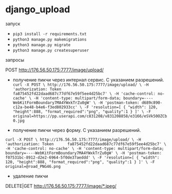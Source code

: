 # django_upload

запуск

* `pip3 install -r requirements.txt`
* `python3 manage.py makemigrations`
* `python3 manage.py migrate`
* `python3 manage.py createsuperuser`

запросы 

POST http://176.56.50.175:7777/image/upload/

* получение пикчи через интернал сервис. С указанием разрешений.
`
curl -X POST \
  http://176.56.50.175:7777/image/upload/ \
  -H 'authorization: Token 		fa875452fd22daad687c77df67e59f5ee4d25bc7' \
  -H 'cache-control: no-cache' \
  -H 'content-type: multipart/form-data; boundary=----WebKitFormBoundary7MA4YWxkTrZu0gW' \
  -H 'postman-token: d689c890-c12a-be48-b4e6-f3ed802933cc' \
  -F 'resolution=[
  {
    "width": 120,
    "height":888,
    "format_required":"png",
    "quality":1 }
]' \
  -F original=https://pp.userapi.com/c831208/v831208858/e3166/eSVk50OZCb0.jpg
`

* получение пикчи через форму. С указанием разрешений.

`
curl -X POST \
  http://176.56.50.175:7777/image/upload/ \
  -H 'authorization: Token 		fa875452fd22daad687c77df67e59f5ee4d25bc7' \
  -H 'cache-control: no-cache' \
  -H 'content-type: multipart/form-data; boundary=----WebKitFormBoundary7MA4YWxkTrZu0gW' \
  -H 'postman-token: f07531bc-8912-d2e2-6964-5f0de37aeddd' \
  -F 'resolution=[
  {
    "width": 120,
    "height":888,
    "format_required":"png",
    "quality":1 }
]' \
  -F original=@road_PNG46.png
`

* удаление пикчи

DELETE|GET http://176.56.50.175:7777/image/*.jpeg/

